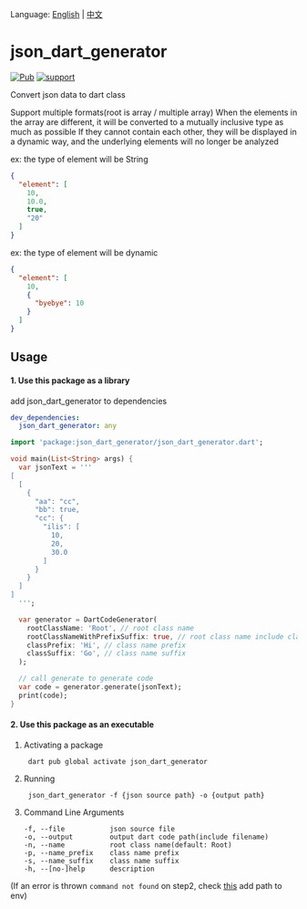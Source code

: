 Language: [English](README.md) | [中文](README_ZH.md)

# json_dart_generator
[![Pub](https://img.shields.io/pub/v/json_dart_generator.svg?style=flat-square)](https://pub.dartlang.org/packages/json_dart_generator)
[![support](https://img.shields.io/badge/platform-flutter%7Cdart%20vm-ff69b4.svg?style=flat-square)](https://github.com/MagicalWater/json_dart_generator)

Convert json data to dart class

Support multiple formats(root is array / multiple array)
When the elements in the array are different, it will be converted to a mutually inclusive type as much as possible
If they cannot contain each other, they will be displayed in a dynamic way, and the underlying elements will no longer be analyzed

ex: the type of element will be String
```json
{
  "element": [
    10,
    10.0,
    true,
    "20"
  ]
}
```

ex: the type of element will be dynamic
```json
{
  "element": [
    10,
    {
      "byebye": 10
    }
  ]
}
```


## Usage

#### 1. Use this package as a library
add json_dart_generator to dependencies

```yaml
dev_dependencies:
  json_dart_generator: any
```

```dart
import 'package:json_dart_generator/json_dart_generator.dart';

void main(List<String> args) {
  var jsonText = '''
[
  [
    {
      "aa": "cc",
      "bb": true,
      "cc": {
        "ilis": [
          10,
          20,
          30.0
        ]
      }
    }
  ]
]
  ''';

  var generator = DartCodeGenerator(
    rootClassName: 'Root', // root class name
    rootClassNameWithPrefixSuffix: true, // root class name include classPrefix / classSuffix  
    classPrefix: 'Hi', // class name prefix
    classSuffix: 'Go', // class name suffix
  );

  // call generate to generate code 
  var code = generator.generate(jsonText);
  print(code);
}
```

#### 2. Use this package as an executable
1. Activating a package   

        dart pub global activate json_dart_generator
       
2. Running    

        json_dart_generator -f {json source path} -o {output path}
        
3. Command Line Arguments
    ```shell script
    -f, --file           json source file
    -o, --output         output dart code path(include filename)
    -n, --name           root class name(default: Root)
    -p, --name_prefix    class name prefix
    -s, --name_suffix    class name suffix
    -h, --[no-]help      description
    ```

(If an error is thrown `command not found` on step2, check [this](https://dart.cn/tools/pub/cmd/pub-global) add path to env) 
